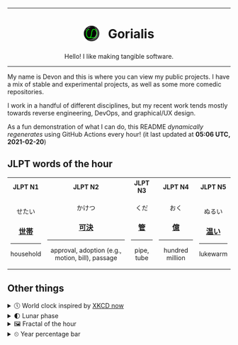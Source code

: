 ***

<h1 align="center">
<sub>
    <img src="readme/resources/avatar.png" height="36">
</sub>
&nbsp;
Gorialis
</h1>
<p align="center">
Hello! I like making tangible software.
</p>

***

My name is Devon and this is where you can view my public projects. I have a mix of stable and experimental projects, as well as some more comedic repositories.

I work in a handful of different disciplines, but my recent work tends mostly towards reverse engineering, DevOps, and graphical/UX design.

As a fun demonstration of what I can do, this README *dynamically regenerates* using GitHub Actions every hour! (it last updated at **05:06 UTC, 2021-02-20**)

<h2>JLPT words of the hour</h2>
<table>
    <tr>
        <th>JLPT N1</th>
        <th>JLPT N2</th>
        <th>JLPT N3</th>
        <th>JLPT N4</th>
        <th>JLPT N5</th>
    </tr>
    <tr>
        <td>
            <p align="center">せたい</p>
            <h3 align="center"><b><a href="https://jisho.org/search/%E4%B8%96%E5%B8%AF">世帯</a></b></h3>
            <hr>
            <p align="center">household</p>
        </td>
        <td>
            <p align="center">かけつ</p>
            <h3 align="center"><b><a href="https://jisho.org/search/%E5%8F%AF%E6%B1%BA">可決</a></b></h3>
            <hr>
            <p align="center">approval,<wbr> adoption (e.g.,<wbr> motion,<wbr> bill),<wbr> passage</p>
        </td>
        <td>
            <p align="center">くだ</p>
            <h3 align="center"><b><a href="https://jisho.org/search/%E7%AE%A1">管</a></b></h3>
            <hr>
            <p align="center">pipe,<wbr> tube</p>
        </td>
        <td>
            <p align="center">おく</p>
            <h3 align="center"><b><a href="https://jisho.org/search/%E5%84%84">億</a></b></h3>
            <hr>
            <p align="center">hundred million</p>
        </td>
        <td>
            <p align="center">ぬるい</p>
            <h3 align="center"><b><a href="https://jisho.org/search/%E6%B8%A9%E3%81%84">温い</a></b></h3>
            <hr>
            <p align="center">lukewarm</p>
        </td>
    </tr>
</table>

<h2>Other things</h2>
<details>
<summary>🕔  World clock inspired by <a href="https://xkcd.com/now">XKCD now</a></summary>

> <img src="generated/now.png" width="512">

</details>
<details>
<summary>🌓 Lunar phase</summary>

The moon is approximately 30.73% through its phase (First Quarter).

</details>
<details>
<summary>&#x1f5bc; Fractal of the hour</summary>

> <img src="generated/fractal.png" width="512">

</details>
<details>
<summary>&#x23f2; Year percentage bar</summary>
<pre><code>2021 [██▁▁▁▁▁▁▁▁▁▁▁▁▁▁▁▁▁▁] 13.76%</code></pre>
</details>
